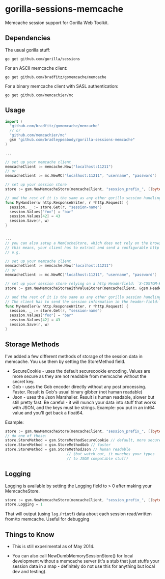 gorilla-sessions-memcache
=========================

Memcache session support for Gorilla Web Toolkit.  

Dependencies
------------

The usual gorilla stuff:

    go get github.com/gorilla/sessions

For an ASCII memcache client:

    go get github.com/bradfitz/gomemcache/memcache

For a binary memcache client with SASL authentication:

    go get github.com/memcachier/mc

Usage
-----

```go
import (
  "github.com/bradfitz/gomemcache/memcache"
  // or
  "github.com/memcachier/mc"
  gsm "github.com/bradleypeabody/gorilla-sessions-memcache"
)

...

// set up your memcache client
memcacheClient := memcache.New("localhost:11211")
// or
memcacheClient := mc.NewMC("localhost:11211", "username", "password")

// set up your session store
store := gsm.NewMemcacheStore(memcacheClient, "session_prefix_", []byte("secret-key-goes-here"))

// and the rest of it is the same as any other gorilla session handling:
func MyHandler(w http.ResponseWriter, r *http.Request) {
  session, _ := store.Get(r, "session-name")
  session.Values["foo"] = "bar"
  session.Values[42] = 43
  session.Save(r, w)
}


...
// you can also setup a MemCacheStore, which does not rely on the browser accepting cookies.
// this means, your client has to extract and send a configurable http Headerfield manually.
// e.g.

// set up your memcache client
memcacheClient := memcache.New("localhost:11211")
// or
memcacheClient := mc.NewMC("localhost:11211", "username", "password")

// set up your session store relying on a http Headerfield: `X-CUSTOM-HEADER`
store := gsm.NewMemcacheStoreWithValueStorer(memcacheClient, &gsm.HeaderStorer{HeaderPrefix:"X-CUSTOM-HEADER"}, "session_prefix_", []byte("secret-key-goes-here"))

// and the rest of it is the same as any other gorilla session handling:
// The client has to send the session information in the header-field: `X-CUSTOM-HEADER`
func MyHandler(w http.ResponseWriter, r *http.Request) {
  session, _ := store.Get(r, "session-name")
  session.Values["foo"] = "bar"
  session.Values[42] = 43
  session.Save(r, w)
}
```

Storage Methods
---------------

I've added a few different methods of storage of the session data in memcache.  You
use them by setting the StoreMethod field.

* SecureCookie - uses the default securecookie encoding.  Values are more secure
  as they are not readable from memcache without the secret key.
* Gob - uses the Gob encoder directly without any post processing.  Faster.
  Result is Gob's usual binary gibber (not human readable)
* Json - uses the Json Marshaller.  Result is human readable, slower but still
  pretty fast.  Be careful - it will munch your data into stuff that works
  with JSON, and the keys must be strings.  Example: you put in an int64 value
  and you'll get back a float64.

Example:

```go
store := gsm.NewMemcacheStore(memcacheClient, "session_prefix_", []byte("..."))
// do one of these:
store.StoreMethod = gsm.StoreMethodSecureCookie // default, more secure
store.StoreMethod = gsm.StoreMethodGob // faster
store.StoreMethod = gsm.StoreMethodJson // human readable
							// (but watch out, it munches your types
							// to JSON compatible stuff)
```

Logging
-------

Logging is available by setting the Logging field to > 0 after making your MemcacheStore.

```go
store := gsm.NewMemcacheStore(memcacheClient, "session_prefix_", []byte("..."))
store.Logging = 1
```

That will output (using `log.Printf`) data about each session read/written from/to memcache.
Useful for debugging

Things to Know
--------------

* This is still experimental as of May 2014.

* You can also call NewDumbMemorySessionStore() for local development without a memcache server (it's a stub that just stuffs your session data in a map - definitely do not use this for anything but local dev and testing).
